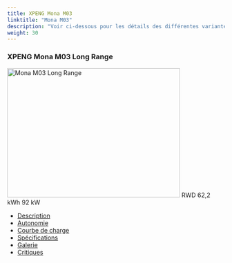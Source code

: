 ```yaml
---
title: XPENG Mona M03
linktitle: "Mona M03"
description: "Voir ci-dessous pour les détails des différentes variantes de XPENG Mona M03"
weight: 30
---
```

<!-- markdownlint-disable MD033 -->
<!-- markdownlint-disable MD010 -->
<div class="container p-3 mb-4 bg-body-tertiary rounded border">
<h3>XPENG Mona M03 Long Range</h3>
	<div class="row">
		<div class="col col-12 col-md-6">
			<a href="mona_m03_long_range/"><img src="https://media.evkx.net/multimedia/models/xpeng/mona_m03/mona_m03_long_range/main_1_xst.jpg" class="img-fluid" width="400px" height="300px" alt="Mona M03 Long Range" ></a>
<i class="bi bi-record2-fill"></i> RWD <i class="bi bi-battery-full"></i> 62,2 kWh <i class="bi bi-ev-station"></i> 92 kW 
		</div>
		<div class="col col-12 col-md-6">
			<ul class="list-group list-group-flush">
				<li class="list-group-item list-group-item-action"><a href="mona_m03_long_range/" class="text-decoration-none text-black"><i class="bi-car-front"></i> Description</a></li>
				<li class="list-group-item list-group-item-action"><a href="mona_m03_long_range/rangeandconsumption/" class="text-decoration-none text-black" ><i class="bi-file-earmark-bar-graph"></i> Autonomie</a></li>
				<li class="list-group-item list-group-item-action"><a href="mona_m03_long_range/chargingcurve/" class="text-decoration-none text-black" ><i class="bi-battery-charging"></i> Courbe de charge</a></li>
				<li class="list-group-item list-group-item-action"><a href="mona_m03_long_range/specifications/" class="text-decoration-none text-black" ><i class="bi-layout-text-sidebar-reverse"></i> Spécifications</a></li>
				<li class="list-group-item list-group-item-action"><a href="mona_m03_long_range/gallery/" class="text-decoration-none text-black" ><i class="bi-images"></i> Galerie</a></li>
				<li class="list-group-item list-group-item-action"><a href="mona_m03_long_range/reviews/" class="text-decoration-none text-black" ><i class="bi-person-video2"></i> Critiques</a></li>
			</ul>
		</div>
	</div>
</div>
